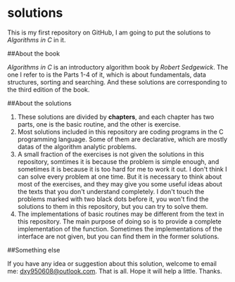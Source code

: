# solutions

This is my first repository on GitHub, I am going to put the solutions to *Algorithms in C* in it.

##About the book

*Algorithms in C* is an introductory algorithm book by *Robert Sedgewick*. The one I refer to is the Parts 1-4 of it, which is about fundamentals, data structures, sorting and searching. And these solutions are corresponding to the third edition of the book.

##About the solutions

1. These solutions are divided by **chapters**, and each chapter has two parts, one is the basic routine, and the other is exercise.
2. Most solutions included in this repository are coding programs in the C programming language. Some of them are declarative, which are mostly datas of the algorithm analytic problems.
3. A small fraction of the exercises is not given the solutions in this repository, somtimes it is because the problem is simple enough, and sometimes it is because it is too hard for me to work it out. I don't think I can solve every problem at one time. But it is necessary to think about most of the exercises, and they may give you some useful ideas about the texts that you don't understand completely. I don't touch the problems marked with two black dots before it, you won't find the solutions to them in this repository, but you can try to solve them.
4. The implementations of basic routines may be different from the text in this repository. The main purpose of doing so is to provide a complete implementation of the function. Sometimes the implementations of the interface are not given, but you can find them in the former solutions.

##Something else

If you have any idea or suggestion about this solution, welcome to email me: dxy950608@outlook.com. That is all. Hope it will help a little. Thanks.
